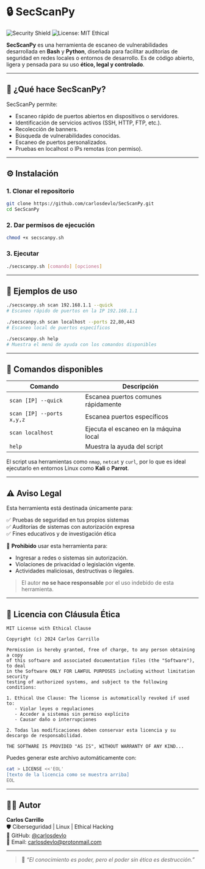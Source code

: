 # 🔒 SecScanPy

![Security Shield](https://img.shields.io/badge/Security-Ethical_Hacking-blue)
![License: MIT Ethical](https://img.shields.io/badge/license-MIT--Ethical-blue.svg)

**SecScanPy** es una herramienta de escaneo de vulnerabilidades desarrollada en **Bash** y **Python**, diseñada para facilitar auditorías de seguridad en redes locales o entornos de desarrollo. Es de código abierto, ligera y pensada para su uso **ético, legal y controlado**.

---

## 🚀 ¿Qué hace SecScanPy?

SecScanPy permite:

- Escaneo rápido de puertos abiertos en dispositivos o servidores.
- Identificación de servicios activos (SSH, HTTP, FTP, etc.).
- Recolección de banners.
- Búsqueda de vulnerabilidades conocidas.
- Escaneo de puertos personalizados.
- Pruebas en localhost o IPs remotas (con permiso).

---

## ⚙️ Instalación

### 1. Clonar el repositorio

```bash
git clone https://github.com/carlosdevlo/SecScanPy.git
cd SecScanPy
```

### 2. Dar permisos de ejecución

```bash
chmod +x secscanpy.sh
```

### 3. Ejecutar

```bash
./secscanpy.sh [comando] [opciones]
```

---

## 🧪 Ejemplos de uso

```bash
./secscanpy.sh scan 192.168.1.1 --quick
# Escaneo rápido de puertos en la IP 192.168.1.1

./secscanpy.sh scan localhost --ports 22,80,443
# Escaneo local de puertos específicos

./secscanpy.sh help
# Muestra el menú de ayuda con los comandos disponibles
```

---

## 📜 Comandos disponibles

| Comando                       | Descripción                                           |
|------------------------------|-------------------------------------------------------|
| `scan [IP] --quick`          | Escanea puertos comunes rápidamente                   |
| `scan [IP] --ports x,y,z`    | Escanea puertos específicos                           |
| `scan localhost`             | Ejecuta el escaneo en la máquina local               |
| `help`                       | Muestra la ayuda del script                          |

El script usa herramientas como `nmap`, `netcat` y `curl`, por lo que es ideal ejecutarlo en entornos Linux como **Kali** o **Parrot**.

---

## ⚠️ Aviso Legal

Esta herramienta está destinada únicamente para:

✅ Pruebas de seguridad en tus propios sistemas  
✅ Auditorías de sistemas con autorización expresa  
✅ Fines educativos y de investigación ética  

🚫 **Prohibido** usar esta herramienta para:

- Ingresar a redes o sistemas sin autorización.
- Violaciones de privacidad o legislación vigente.
- Actividades maliciosas, destructivas o ilegales.

> El autor **no se hace responsable** por el uso indebido de esta herramienta.

---

## 📄 Licencia con Cláusula Ética

```text
MIT License with Ethical Clause

Copyright (c) 2024 Carlos Carrillo

Permission is hereby granted, free of charge, to any person obtaining a copy
of this software and associated documentation files (the "Software"), to deal
in the Software ONLY FOR LAWFUL PURPOSES including without limitation security 
testing of authorized systems, and subject to the following conditions:

1. Ethical Use Clause: The license is automatically revoked if used to:
   - Violar leyes o regulaciones
   - Acceder a sistemas sin permiso explícito
   - Causar daño o interrupciones

2. Todas las modificaciones deben conservar esta licencia y su descargo de responsabilidad.

THE SOFTWARE IS PROVIDED "AS IS", WITHOUT WARRANTY OF ANY KIND...
```

Puedes generar este archivo automáticamente con:

```bash
cat > LICENSE <<'EOL'
[texto de la licencia como se muestra arriba]
EOL
```

---

## 👨‍💻 Autor

**Carlos Carrillo**  
🛡️ Ciberseguridad | Linux | Ethical Hacking  
🔗 GitHub: [@carlosdevlo](https://github.com/carlosdevlo)  
📧 Email: carlosdevlo@protonmail.com  

---

> 💬 *“El conocimiento es poder, pero el poder sin ética es destrucción.”*
